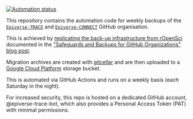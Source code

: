 <!-- badges: start -->
[![Automation
status](https://github.com/epiverse-trace-bot/epiverse-trace-backup/workflows/backup-and-upload/badge.svg)](https://github.com/epiverse-trace-bot/epiverse-trace-backup/actions)
<!-- badges: end -->

This repository contains the automation code for weekly backups of the [`Epiverse-TRACE`](https://github.com/epiverse-trace) and [`Epiverse-CONNECT`](https://github.com/epiverse-connect) GitHub organisation.

This is achieved by [replicating the back-up infrastructure from rOpenSci](https://discuss.ropensci.org/t/backing-up-github-organisation-with-gitcellar/3153) documented in the ["Safeguards and Backups for GitHub Organizations" blog post](https://ropensci.org/blog/2022/03/22/safeguards-and-backups-for-github-organizations/).

Migration archives are created with [gitcellar](https://docs.ropensci.org/gitcellar/) and are then uploaded to a [Google Cloud Platform](https://console.cloud.google.com/) storage bucket.

This is automated via GitHub Actions and runs on a weekly basis (each Saturday in the night).

For increased security, this repo is hosted on a dedicated GitHub account, @epiverse-trace-bot, which also provides a Personal Access Token (PAT) with minimal permissions.
